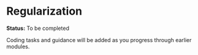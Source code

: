 # Regularization

**Status:** To be completed

Coding tasks and guidance will be added as you progress through earlier modules.
